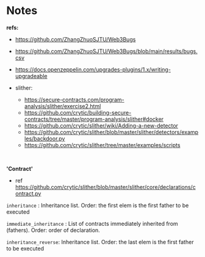 # Notes

**refs:**
 - https://github.com/ZhangZhuoSJTU/Web3Bugs
 - https://github.com/ZhangZhuoSJTU/Web3Bugs/blob/main/results/bugs.csv
 - https://docs.openzeppelin.com/upgrades-plugins/1.x/writing-upgradeable

 - slither:
    * https://secure-contracts.com/program-analysis/slither/exercise2.html
    * https://github.com/crytic/building-secure-contracts/tree/master/program-analysis/slither#docker
    * https://github.com/crytic/slither/wiki/Adding-a-new-detector
    * https://github.com/crytic/slither/blob/master/slither/detectors/examples/backdoor.py
    * https://github.com/crytic/slither/tree/master/examples/scripts


<br>

**'Contract'**
 - ref https://github.com/crytic/slither/blob/master/slither/core/declarations/contract.py

`inheritance` : Inheritance list. Order: the first elem is the first father to be executed

`immediate_inheritance` : List of contracts immediately inherited from (fathers). Order: order of declaration.

`inheritance_reverse`: Inheritance list. Order: the last elem is the first father to be executed



